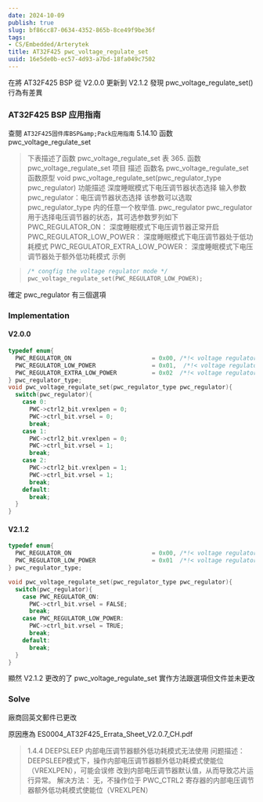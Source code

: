 ```yaml
---
date: 2024-10-09
publish: true
slug: bf86cc87-0634-4352-865b-8ce49f9be36f
tags:
- CS/Embedded/Arterytek
title: AT32F425 pwc_voltage_regulate_set
uuid: 16e5de0b-ec57-4d93-a7bd-18fa049c7502
---
```

在將 AT32F425 BSP 從 V2.0.0 更新到 V2.1.2 發現 pwc_voltage_regulate_set() 行為有差異

### AT32F425 BSP 应用指南

查閱 `AT32F425固件库BSP&amp;Pack应用指南` 5.14.10 函数 pwc_voltage_regulate_set

> 下表描述了函数 pwc_voltage_regulate_set
> 表 365. 函数 pwc_voltage_regulate_set
> 项目
> 描述
> 函数名
> pwc_voltage_regulate_set
> 函数原型
> void pwc_voltage_regulate_set(pwc_regulator_type pwc_regulator)
> 功能描述
> 深度睡眠模式下电压调节器状态选择
> 输入参数
> pwc_regulator：电压调节器状态选择
> 该参数可以选取 pwc_regulator_type 内的任意一个枚举值.
> pwc_regulator
> pwc_regulator 用于选择电压调节器的状态，其可选参数罗列如下
> PWC_REGULATOR_ON：
> 深度睡眠模式下电压调节器正常开启
> PWC_REGULATOR_LOW_POWER：
> 深度睡眠模式下电压调节器处于低功耗模式
> PWC_REGULATOR_EXTRA_LOW_POWER：
> 深度睡眠模式下电压调节器处于额外低功耗模式
> 示例

> ```c
> /* congfig the voltage regulator mode */
> pwc_voltage_regulate_set(PWC_REGULATOR_LOW_POWER);
> ```



確定 pwc_regulator 有三個選項

### Implementation

#### V2.0.0

```c
typedef enum{
  PWC_REGULATOR_ON                       = 0x00, /*!< voltage regulator state on when deepsleep mode */
  PWC_REGULATOR_LOW_POWER                = 0x01,  /*!< voltage regulator state low power when deepsleep mode */
  PWC_REGULATOR_EXTRA_LOW_POWER          = 0x02  /*!< voltage regulator state extra low power when deepsleep mode */
} pwc_regulator_type;
void pwc_voltage_regulate_set(pwc_regulator_type pwc_regulator){
  switch(pwc_regulator){
    case 0:
      PWC->ctrl2_bit.vrexlpen = 0;
      PWC->ctrl_bit.vrsel = 0;
      break;
    case 1:
      PWC->ctrl2_bit.vrexlpen = 0;
      PWC->ctrl_bit.vrsel = 1;
      break;
    case 2:
      PWC->ctrl2_bit.vrexlpen = 1;
      PWC->ctrl_bit.vrsel = 1;
      break;
    default: 
      break;
  }
}
```

#### V2.1.2

```c
typedef enum{
  PWC_REGULATOR_ON                       = 0x00, /*!< voltage regulator state on when deepsleep mode */
  PWC_REGULATOR_LOW_POWER                = 0x01  /*!< voltage regulator state low power when deepsleep mode */
} pwc_regulator_type;

void pwc_voltage_regulate_set(pwc_regulator_type pwc_regulator){
  switch(pwc_regulator){
    case PWC_REGULATOR_ON:
      PWC->ctrl_bit.vrsel = FALSE;
      break;
    case PWC_REGULATOR_LOW_POWER:
      PWC->ctrl_bit.vrsel = TRUE;
      break;
    default:
      break;
  }
}
```

顯然 V2.1.2 更改的了 pwc_voltage_regulate_set 實作方法跟選項但文件並未更改

### Solve

廠商回英文郵件已更改

原因應為 ES0004_AT32F425_Errata_Sheet_V2.0.7_CH.pdf

> 1.4.4 DEEPSLEEP 内部电压调节器额外低功耗模式无法使用 问题描述： DEEPSLEEP模式下，操作内部电压调节器额外低功耗模式使能位（VREXLPEN），可能会误修 改到内部电压调节器默认值，从而导致芯片运行异常。 解决方法： 无，不操作位于 PWC_CTRL2 寄存器的内部电压调节器额外低功耗模式使能位（VREXLPEN）
